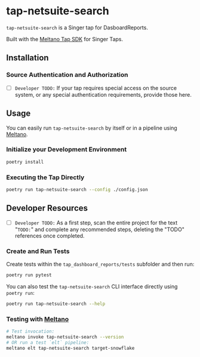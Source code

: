# tap-netsuite-search

`tap-netsuite-search` is a Singer tap for DasboardReports.

Built with the [Meltano Tap SDK](https://sdk.meltano.com) for Singer Taps.

## Installation

### Source Authentication and Authorization

- [ ] `Developer TODO:` If your tap requires special access on the source system, or any special authentication requirements, provide those here.

## Usage

You can easily run `tap-netsuite-search` by itself or in a pipeline using [Meltano](https://meltano.com/).


### Initialize your Development Environment

```bash
poetry install
```

### Executing the Tap Directly

```bash
poetry run tap-netsuite-search --config ./config.json
```

## Developer Resources

- [ ] `Developer TODO:` As a first step, scan the entire project for the text "`TODO:`" and complete any recommended steps, deleting the "TODO" references once completed.


### Create and Run Tests

Create tests within the `tap_dashboard_reports/tests` subfolder and
  then run:

```bash
poetry run pytest
```

You can also test the `tap-netsuite-search` CLI interface directly using `poetry run`:

```bash
poetry run tap-netsuite-search --help
```

### Testing with [Meltano](https://www.meltano.com)


```bash
# Test invocation:
meltano invoke tap-netsuite-search --version
# OR run a test `elt` pipeline:
meltano elt tap-netsuite-search target-snowflake
```
